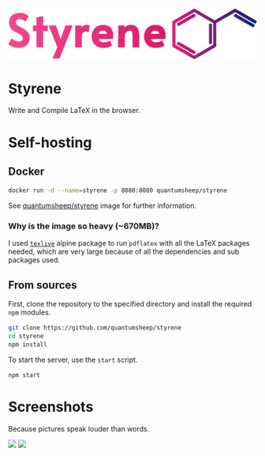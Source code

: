 ![](https://github.com/quantumsheep/styrene/blob/master/resources/logo.png)

# Styrene
Write and Compile LaTeX in the browser.

# Self-hosting
## Docker
```bash
docker run -d --name=styrene -p 8080:8080 quantumsheep/styrene
```

See [quantumsheep/styrene](https://hub.docker.com/r/quantumsheep/styrene) image for further information.

### Why is the image so heavy (~670MB)?
I used [`texlive`](https://pkgs.alpinelinux.org/package/edge/community/x86/texlive) alpine package to run `pdflatex` with all the LaTeX packages needed, which are very large because of all the dependencies and sub packages used.

## From sources
First, clone the repository to the specified directory and install the required `npm` modules.
```bash
git clone https://github.com/quantumsheep/styrene
cd styrene
npm install
```

To start the server, use the `start` script.
```bash
npm start
```

# Screenshots
Because pictures speak louder than words.

![](https://i.imgur.com/NFr1AIF.png)
![](https://i.imgur.com/SxR4lkJ.jpg)
